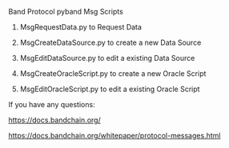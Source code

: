 Band Protocol pyband Msg Scripts

1. MsgRequestData.py to Request Data

2. MsgCreateDataSource.py to create a new Data Source
3. MsgEditDataSource.py to edit a existing Data Source

4. MsgCreateOracleScript.py to create a new Oracle Script
5. MsgEditOracleScript.py to edit a existing Oracle Script



If you have any questions: 

https://docs.bandchain.org/

https://docs.bandchain.org/whitepaper/protocol-messages.html